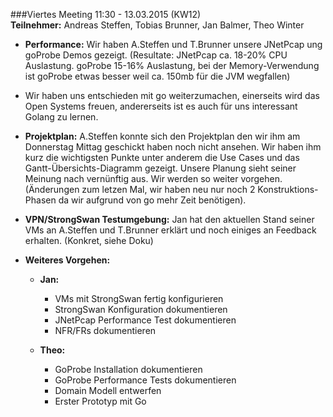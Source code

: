 ###Viertes Meeting 11:30 - 13.03.2015 (KW12)  
**Teilnehmer:** Andreas Steffen, Tobias Brunner, Jan Balmer, Theo Winter

+ **Performance:** Wir haben A.Steffen und T.Brunner unsere JNetPcap ung goProbe Demos gezeigt. (Resultate: JNetPcap ca. 18-20% CPU Auslastung. goProbe 15-16% Auslastung, bei der Memory-Verwendung ist goProbe etwas besser weil ca. 150mb für die JVM wegfallen)

+ Wir haben uns entschieden mit go weiterzumachen, einerseits wird das Open Systems freuen, andererseits ist es auch für uns interessant Golang zu lernen.

+ **Projektplan:** A.Steffen konnte sich den Projektplan den wir ihm am Donnerstag Mittag geschickt haben noch nicht ansehen. Wir haben ihm kurz die wichtigsten Punkte unter anderem die Use Cases und das Gantt-Übersichts-Diagramm gezeigt. Unsere Planung sieht seiner Meinung nach vernünftig aus. Wir werden so weiter vorgehen. (Änderungen zum letzen Mal, wir haben neu nur noch 2 Konstruktions-Phasen da wir aufgrund von go mehr Zeit benötigen). 

+ **VPN/StrongSwan Testumgebung:** Jan hat den aktuellen Stand seiner VMs an A.Steffen und T.Brunner erklärt und noch einiges an Feedback erhalten. (Konkret, siehe Doku)

+ **Weiteres Vorgehen:**

	+ **Jan:**
		+ VMs mit StrongSwan fertig konfigurieren
		+ StrongSwan Konfiguration dokumentieren
		+ JNetPcap Performance Test dokumentieren
		+ NFR/FRs dokumentieren
		
	+ **Theo:**
		+ GoProbe Installation dokumentieren
		+ GoProbe Performance Tests dokumentieren
		+ Domain Modell entwerfen
		+ Erster Prototyp mit Go
		